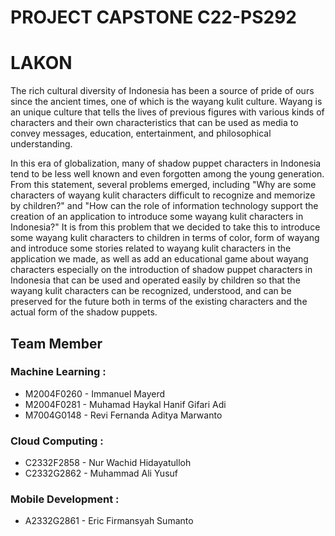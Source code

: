 
# PROJECT CAPSTONE C22-PS292

# LAKON

  

The rich cultural diversity of Indonesia has been a source of pride of ours since the ancient times, one of which is the wayang kulit culture. Wayang is an unique culture that tells the lives of previous figures with various kinds of characters and their own characteristics that can be used as media to convey messages, education, entertainment, and philosophical understanding.

  

In this era of globalization, many of shadow puppet characters in Indonesia tend to be less well known and even forgotten among the young generation. From this statement, several problems emerged, including "Why are some characters of wayang kulit characters difficult to recognize and memorize by children?" and "How can the role of information technology support the creation of an application to introduce some wayang kulit characters in Indonesia?" It is from this problem that we decided to take this to introduce some wayang kulit characters to children in terms of color, form of wayang and introduce some stories related to wayang kulit characters in the application we made, as well as add an educational game about wayang characters especially on the introduction of shadow puppet characters in Indonesia that can be used and operated easily by children so that the wayang kulit characters can be recognized, understood, and can be preserved for the future both in terms of the existing characters and the actual form of the shadow puppets.

  

## Team Member

### Machine Learning :

 - M2004F0260 - Immanuel Mayerd  
 - M2004F0281 - Muhamad Haykal Hanif Gifari Adi     
 - M7004G0148 - Revi Fernanda Aditya Marwanto

### Cloud Computing :

 - C2332F2858 - Nur Wachid Hidayatulloh
 - C2332G2862 - Muhammad Ali Yusuf

### Mobile Development :

 - A2332G2861 - Eric Firmansyah Sumanto
